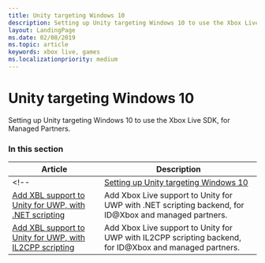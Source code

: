 ```yaml
---
title: Unity targeting Windows 10
description: Setting up Unity targeting Windows 10 to use the Xbox Live SDK, for Managed Partners.
layout: LandingPage
ms.date: 02/08/2019
ms.topic: article
keywords: xbox live, games
ms.localizationpriority: medium
---
```


# Unity targeting Windows 10

Setting up Unity targeting Windows 10 to use the Xbox Live SDK, for Managed Partners.


### In this section

| Article | Description |
|---------|-------------|
<!-- | [Setting up Unity targeting Windows 10](unity-win10-mp.md) | Setting up Unity targeting Windows 10 to use the Xbox Live SDK, for Managed Partners. | -->
| [Add XBL support to Unity for UWP, with .NET scripting](../../../../get-started-with-partner/partner-add-xbox-live-to-unity-uwp.md) | Add Xbox Live support to Unity for UWP with .NET scripting backend, for ID@Xbox and managed partners. |
| [Add XBL support to Unity for UWP, with IL2CPP scripting](../../../../get-started-with-partner/partner-unity-uwp-il2cpp.md) | Add Xbox Live support to Unity for UWP with IL2CPP scripting backend, for ID@Xbox and managed partners. |

